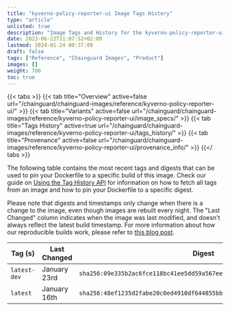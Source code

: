```yaml
---
title: "kyverno-policy-reporter-ui Image Tags History"
type: "article"
unlisted: true
description: "Image Tags and History for the kyverno-policy-reporter-ui Chainguard Image"
date: 2023-06-22T11:07:52+02:00
lastmod: 2024-01-24 00:37:09
draft: false
tags: ["Reference", "Chainguard Images", "Product"]
images: []
weight: 700
toc: true
---
```


{{< tabs >}}
{{< tab title="Overview" active=false url="/chainguard/chainguard-images/reference/kyverno-policy-reporter-ui/" >}}
{{< tab title="Variants" active=false url="/chainguard/chainguard-images/reference/kyverno-policy-reporter-ui/image_specs/" >}}
{{< tab title="Tags History" active=true url="/chainguard/chainguard-images/reference/kyverno-policy-reporter-ui/tags_history/" >}}
{{< tab title="Provenance" active=false url="/chainguard/chainguard-images/reference/kyverno-policy-reporter-ui/provenance_info/" >}}
{{</ tabs >}}

The following table contains the most recent tags and digests that can be used to pin your Dockerfile to a specific build of this image. Check our guide on [Using the Tag History API](/chainguard/chainguard-images/using-the-tag-history-api/) for information on how to fetch all tags from an image and how to pin your Dockerfile to a specific digest.

Please note that digests and timestamps only change when there is a change to the image, even though images are rebuilt every night. The "Last Changed" column indicates when the image was last modified, and doesn't always reflect the latest build timestamp. For more information about how our reproducible builds work, please refer to [this blog post](https://www.chainguard.dev/unchained/reproducing-chainguards-reproducible-image-builds).

| Tag (s)       | Last Changed | Digest                                                                    |
|---------------|--------------|---------------------------------------------------------------------------|
|  `latest-dev` | January 23rd | `sha256:09e335b2ac6fce118bc41ee5dd59a567eed893420798ec8b8ff49e16db7d71b0` |
|  `latest`     | January 16th | `sha256:48ef1235d2fabe20c0ed4910df644855bb60bdd5c54ece52b866cf08254de65f` |

